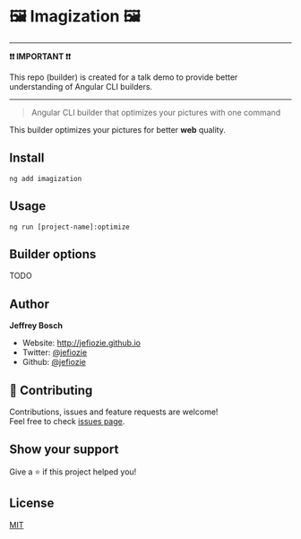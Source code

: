 # 🖼 Imagization 🖼

---

**❗❗ IMPORTANT ❗❗**

This repo (builder) is created for a talk demo to provide better understanding of Angular CLI builders.

---

> Angular CLI builder that optimizes your pictures with one command

This builder optimizes your pictures for better **web** quality.

## Install

```
ng add imagization
```

## Usage

```
ng run [project-name]:optimize
```

## Builder options

TODO

## Author

**Jeffrey Bosch**

- Website: http://jefiozie.github.io
- Twitter: [@jefiozie](https://twitter.com/jefiozie)
- Github: [@jefiozie](https://github.com/jefiozie)

## 🤝 Contributing

Contributions, issues and feature requests are welcome!<br />Feel free to check [issues page](https://github.com/Jefiozie/imagization/issues).

## Show your support

Give a ⭐️ if this project helped you!

## License

[MIT](./LICENSE)
